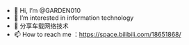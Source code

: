 - 👋 Hi, I’m @GARDEN010
- 👀 I’m interested in information technology
- 🌱 分享车载网络技术
- 📫 How to reach me ：https://space.bilibili.com/18651868/

<!---
GARDEN010/GARDEN010 is a ✨ special ✨ repository because its `README.md` (this file) appears on your GitHub profile.
You can click the Preview link to take a look at your changes.
--->
